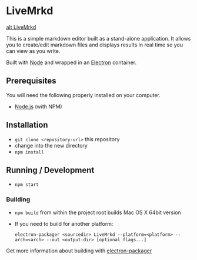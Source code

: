 # LiveMrkd

[alt LiveMrkd](https://db.tt/3e9ZW6Fe)

This is a simple markdown editor built as a stand-alone application. 
It allows you to create/edit markdown files and displays results in real time 
so you can view as you write.

Built with [Node](http://nodejs.org/) and wrapped in an [Electron](http://electron.atom.io/) container.

## Prerequisites

You will need the following properly installed on your computer.

* [Node.js](http://nodejs.org/) (with NPM)


## Installation

* `git clone <repository-url>` this repository
* change into the new directory
* `npm install`


## Running / Development

* `npm start`
  

### Building

* `npm build` from within the project root builds Mac OS X 64bit version
* If you need to build for another platform:
  
  `electron-packager <sourcedir> LiveMrkd --platform=<platform> --arch=<arch> --out <output-dir> [optional flags...]`

Get more information about building with [electron-packager](https://github.com/electron-userland/electron-packager#from-the-command-line)


